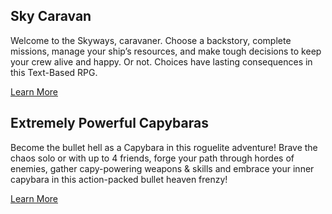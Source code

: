 <div class="flex justify-center">
<!-- <a href="#learn-more" class="bg-blue-500 hover:bg-blue-600 text-white font-semibold py-3 px-6 rounded shadow-lg">
    Check our games
</a> -->
</div>
<section class="bg-gray-900 text-white py-16">
    <div class="max-w-7xl mx-auto px-6">
        <h2 class="text-3xl font-bold mb-4 text-center">Sky Caravan</h2>
        <p class="text-lg mb-8 text-center">
            Welcome to the Skyways, caravaner. Choose a backstory, complete missions, manage your ship’s resources, and make tough decisions to keep your crew alive and happy. Or not. Choices have lasting consequences in this Text-Based RPG.
        </p>
        <div class="flex justify-center">
            <a href="sky-caravan" class="bg-blue-500 hover:bg-blue-600 text-white font-semibold py-3 px-6 rounded shadow-lg">
                Learn More
            </a>
        </div>
    </div>
</section>
<section class="bg-gray-900 text-white py-16">
    <div class="max-w-7xl mx-auto px-6">
        <h2 class="text-3xl font-bold mb-4 text-center">Extremely Powerful Capybaras</h2>
        <p class="text-lg mb-8 text-center">
            Become the bullet hell as a Capybara in this roguelite adventure! Brave the chaos solo or with up to 4 friends, forge your path through hordes of enemies, gather capy-powering weapons & skills and embrace your inner capybara in this action-packed bullet heaven frenzy!
        </p>
        <div class="flex justify-center">
            <a href="extremely-powerful-capybaras" class="bg-blue-500 hover:bg-blue-600 text-white font-semibold py-3 px-6 rounded shadow-lg">
                Learn More
            </a>
        </div>
    </div>
</section>
